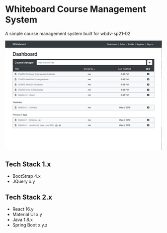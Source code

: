 # Whiteboard Course Management System
A simple course management system built for wbdv-sp21-02

![Whiteboard Dashboard](docs/images/dashboard.png)

## Tech Stack 1.x
- BootStrap 4.x
- JQuery x.y

## Tech Stack 2.x
- React 16.y
- Material UI x.y
- Java 1.8.x
- Spring Boot x.y.z
